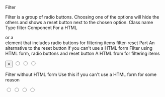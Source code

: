 Filter

Filter is a group of radio buttons. Choosing one of the options will hide the others and shows a reset button next to the chosen option.
Class name
Type
filter Component
For a HTML <form> or a <div> element that includes radio buttons for filtering items
filter-reset
Part
An alternative to the reset button if you can't use a HTML form
Filter using HTML form, radio buttons and reset button
A HTML from for filtering items

<form className="filter">
  <input className="btn btn-square" type="reset" value="×"/>
  <input className="btn" type="radio" name="frameworks" aria-label="Svelte"/>
  <input className="btn" type="radio" name="frameworks" aria-label="Vue"/>
  <input className="btn" type="radio" name="frameworks" aria-label="React"/>
</form>

Filter without HTML form
Use this if you can't use a HTML form for some reason

<div className="filter">
  <input className="btn filter-reset" type="radio" name="metaframeworks" aria-label="All"/>
  <input className="btn" type="radio" name="metaframeworks" aria-label="Sveltekit"/>
  <input className="btn" type="radio" name="metaframeworks" aria-label="Nuxt"/>
  <input className="btn" type="radio" name="metaframeworks" aria-label="Next.js"/>
</div>
